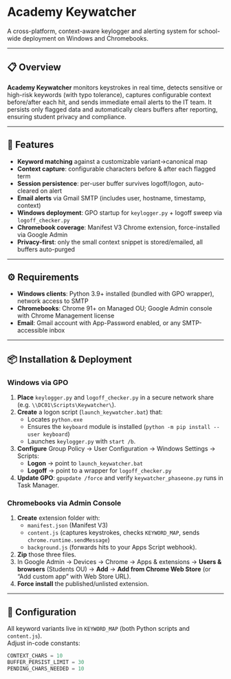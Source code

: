 # Academy Keywatcher

A cross-platform, context-aware keylogger and alerting system for school-wide deployment on Windows and Chromebooks.

---

## 📋 Overview

**Academy Keywatcher** monitors keystrokes in real time, detects sensitive or high-risk keywords (with typo tolerance), captures configurable context before/after each hit, and sends immediate email alerts to the IT team. It persists only flagged data and automatically clears buffers after reporting, ensuring student privacy and compliance.

---

## 🚀 Features

- **Keyword matching** against a customizable variant→canonical map  
- **Context capture**: configurable characters before & after each flagged term  
- **Session persistence**: per-user buffer survives logoff/logon, auto-cleared on alert  
- **Email alerts** via Gmail SMTP (includes user, hostname, timestamp, context)  
- **Windows deployment**: GPO startup for `keylogger.py` + logoff sweep via `logoff_checker.py`  
- **Chromebook coverage**: Manifest V3 Chrome extension, force-installed via Google Admin  
- **Privacy-first**: only the small context snippet is stored/emailed, all buffers auto-purged  

---

## ⚙️ Requirements

- **Windows clients**: Python 3.9+ installed (bundled with GPO wrapper), network access to SMTP  
- **Chromebooks**: Chrome 91+ on Managed OU; Google Admin console with Chrome Management license  
- **Email**: Gmail account with App-Password enabled, or any SMTP-accessible inbox  

---

## 📦 Installation & Deployment

### Windows via GPO

1. **Place** `keylogger.py` and `logoff_checker.py` in a secure network share (e.g. `\\DC01\Scripts\Keywatcher\`).  
2. **Create** a logon script (`launch_keywatcher.bat`) that:  
   - Locates `python.exe`  
   - Ensures the `keyboard` module is installed (`python -m pip install --user keyboard`)  
   - Launches `keylogger.py` with `start /b`.  
3. **Configure** Group Policy → User Configuration → Windows Settings → Scripts:  
   - **Logon** → point to `launch_keywatcher.bat`  
   - **Logoff** → point to a wrapper for `logoff_checker.py`  
4. **Update GPO**: `gpupdate /force` and verify `keywatcher_phaseone.py` runs in Task Manager.

### Chromebooks via Admin Console

1. **Create** extension folder with:  
   - `manifest.json` (Manifest V3)  
   - `content.js` (captures keystrokes, checks `KEYWORD_MAP`, sends `chrome.runtime.sendMessage`)  
   - `background.js` (forwards hits to your Apps Script webhook).  
2. **Zip** those three files.  
3. In Google Admin → Devices → Chrome → Apps & extensions → **Users & browsers** (Students OU) → **Add** → **Add from Chrome Web Store** (or “Add custom app” with Web Store URL).  
4. **Force install** the published/unlisted extension.  

---

## 🔧 Configuration

All keyword variants live in `KEYWORD_MAP` (both Python scripts and `content.js`).  
Adjust in-code constants:  
```python
CONTEXT_CHARS = 10
BUFFER_PERSIST_LIMIT = 30
PENDING_CHARS_NEEDED = 10

